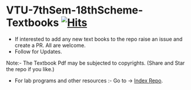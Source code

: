 
# VTU-7thSem-18thScheme-Textbooks [![Hits](https://hits.seeyoufarm.com/api/count/incr/badge.svg?url=https%3A%2F%2Fgithub.com%2FSANJAY-NT%2FVTU-7thSem-18thScheme-Textbooks&count_bg=%2379C83D&title_bg=%23555555&icon=&icon_color=%23E7E7E7&title=Views&edge_flat=false)](https://hits.seeyoufarm.com)


- If interested to add any new text books to the repo raise an issue and create a PR. All are welcome.
- Follow for Updates. 


Note:- The Textbook Pdf may be subjected to copyrights.
(Share and Star the repo if you like.) 
 
 
 
 
 
- For lab programs and other resources :- 
Go to -> [Index Repo](https://github.com/SANJAY-NT/VTU-Resources).
